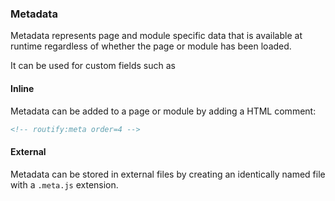 ### Metadata
Metadata represents page and module specific data that is available at runtime regardless of whether the page or module has been loaded.

It can be used for custom fields such as 

#### Inline
Metadata can be added to a page or module by adding a HTML comment:
```html
<!-- routify:meta order=4 -->
```

#### External
Metadata can be stored in external files by creating an identically named file with a `.meta.js` extension.

```javascript

```